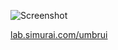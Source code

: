 ![Screenshot](http://lab.simurai.com/umbrui/screenshot.jpg)

[lab.simurai.com/umbrui](http://lab.simurai.com/umbrui)